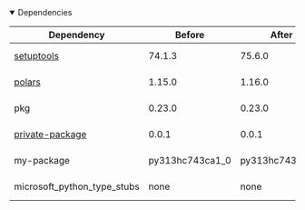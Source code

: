 <details open>
<summary>Dependencies</summary>

|Dependency|Before|After|Explicit|Package|Environments|
|-|-|-|-|-|-|
|[setuptools](https://pypi.org/project/setuptools)|74.1.3|75.6.0|true|pypi|*all envs* on osx-arm64|
|[polars](https://prefix.dev/channels/conda-forge/packages/polars)|1.15.0|1.16.0|true|conda|*all envs* on osx-arm64|
|pkg|0.23.0|0.23.0|true|conda|*all envs* on linux-64|
|[private-package](https://prefix.dev/channels/setup-pixi-test/packages/private-package)|0.0.1|0.0.1|true|conda|*all envs* on osx-arm64|
|my-package|py313hc743ca1_0|py313hc743ca1_1|true|conda|*all envs* on osx-arm64|
|microsoft_python_type_stubs|none|none|false|pypi|*all envs* on linux-64|

</details>

[^1]: **Bold** means explicit dependency.
[^2]: Dependency got downgraded.
